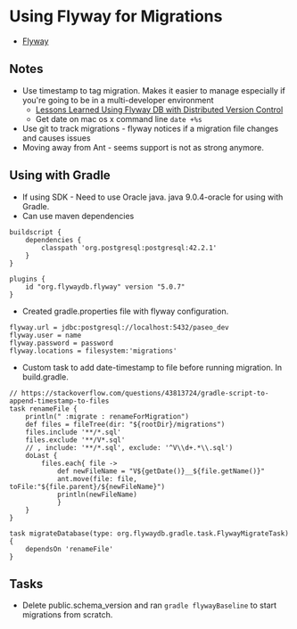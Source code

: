 # Using Flyway for Migrations
* [Flyway](https://flywaydb.org/)

## Notes
* Use timestamp to tag migration. Makes it easier to manage especially if you're going to be in a multi-developer environment
  * [Lessons Learned Using Flyway DB with Distributed Version Control](http://www.jeremyjarrell.com/using-flyway-db-with-distributed-version-control/)
  * Get date on mac os x command line ```date +%s ```
* Use git to track migrations - flyway notices if a migration file changes and causes issues
* Moving away from Ant - seems support is not as strong anymore.

## Using with Gradle
* If using SDK - Need to use Oracle java. java 9.0.4-oracle for using with Gradle.
* Can use maven dependencies
```
buildscript {
    dependencies {
        classpath 'org.postgresql:postgresql:42.2.1'
    }
}

plugins {
    id "org.flywaydb.flyway" version "5.0.7"
}
```
* Created gradle.properties file with flyway configuration.
```
flyway.url = jdbc:postgresql://localhost:5432/paseo_dev
flyway.user = name
flyway.password = password
flyway.locations = filesystem:'migrations'
```

* Custom task to add date-timestamp to file before running migration. In build.gradle.
```
// https://stackoverflow.com/questions/43813724/gradle-script-to-append-timestamp-to-files
task renameFile {
    println(" :migrate : renameForMigration")
    def files = fileTree(dir: "${rootDir}/migrations")
    files.include '**/*.sql'
    files.exclude '**/V*.sql'
    // , include: '**/*.sql', exclude: '^V\\d+.*\\.sql')
    doLast {
        files.each{ file -> 
            def newFileName = "V${getDate()}__${file.getName()}"
            ant.move(file: file, toFile:"${file.parent}/${newFileName}")
            println(newFileName)
            }
    }
}

task migrateDatabase(type: org.flywaydb.gradle.task.FlywayMigrateTask) {
    dependsOn 'renameFile'
}
```

## Tasks
* Delete public.schema_version and ran `gradle flywayBaseline` to start migrations from scratch.
